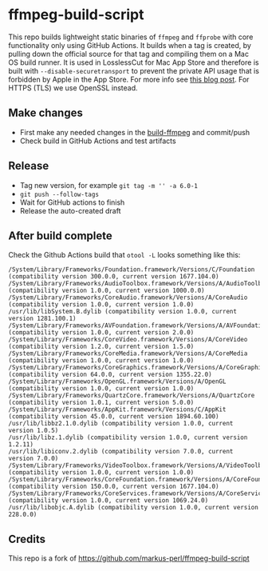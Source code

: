 # ffmpeg-build-script

This repo builds lightweight static binaries of `ffmpeg` and `ffprobe` with core functionality only using GitHub Actions. It builds when a tag is created, by pulling down the official source for that tag and compiling them on a Mac OS build runner.
It is used in LosslessCut for Mac App Store and therefore is built with `--disable-securetransport` to prevent the private API usage that is forbidden by Apple in the App Store. For more info see [this blog post](https://blog.mifi.no/2020/03/31/automated-electron-build-with-release-to-mac-app-store-microsoft-store-snapcraft/). For HTTPS (TLS) we use OpenSSL instead.

## Make changes

- First make any needed changes in the [build-ffmpeg](build-ffmpeg) and commit/push
- Check build in GitHub Actions and test artifacts

## Release

- Tag new version, for example `git tag -m '' -a 6.0-1`
- `git push --follow-tags`
- Wait for GitHub actions to finish
- Release the auto-created draft

## After build complete

Check the Github Actions build that `otool -L` looks something like this:

```
/System/Library/Frameworks/Foundation.framework/Versions/C/Foundation (compatibility version 300.0.0, current version 1677.104.0)
/System/Library/Frameworks/AudioToolbox.framework/Versions/A/AudioToolbox (compatibility version 1.0.0, current version 1000.0.0)
/System/Library/Frameworks/CoreAudio.framework/Versions/A/CoreAudio (compatibility version 1.0.0, current version 1.0.0)
/usr/lib/libSystem.B.dylib (compatibility version 1.0.0, current version 1281.100.1)
/System/Library/Frameworks/AVFoundation.framework/Versions/A/AVFoundation (compatibility version 1.0.0, current version 2.0.0)
/System/Library/Frameworks/CoreVideo.framework/Versions/A/CoreVideo (compatibility version 1.2.0, current version 1.5.0)
/System/Library/Frameworks/CoreMedia.framework/Versions/A/CoreMedia (compatibility version 1.0.0, current version 1.0.0)
/System/Library/Frameworks/CoreGraphics.framework/Versions/A/CoreGraphics (compatibility version 64.0.0, current version 1355.22.0)
/System/Library/Frameworks/OpenGL.framework/Versions/A/OpenGL (compatibility version 1.0.0, current version 1.0.0)
/System/Library/Frameworks/QuartzCore.framework/Versions/A/QuartzCore (compatibility version 1.0.1, current version 5.0.0)
/System/Library/Frameworks/AppKit.framework/Versions/C/AppKit (compatibility version 45.0.0, current version 1894.60.100)
/usr/lib/libbz2.1.0.dylib (compatibility version 1.0.0, current version 1.0.5)
/usr/lib/libz.1.dylib (compatibility version 1.0.0, current version 1.2.11)
/usr/lib/libiconv.2.dylib (compatibility version 7.0.0, current version 7.0.0)
/System/Library/Frameworks/VideoToolbox.framework/Versions/A/VideoToolbox (compatibility version 1.0.0, current version 1.0.0)
/System/Library/Frameworks/CoreFoundation.framework/Versions/A/CoreFoundation (compatibility version 150.0.0, current version 1677.104.0)
/System/Library/Frameworks/CoreServices.framework/Versions/A/CoreServices (compatibility version 1.0.0, current version 1069.24.0)
/usr/lib/libobjc.A.dylib (compatibility version 1.0.0, current version 228.0.0)
```

## Credits
This repo is a fork of https://github.com/markus-perl/ffmpeg-build-script
